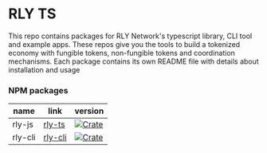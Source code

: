# RLY TS

This repo contains packages for RLY Network's typescript library, CLI tool and example apps. These repos give you the tools to build a tokenized economy with fungible tokens, non-fungible tokens and coordination mechanisms. Each package contains its own README file with details about installation and usage

### NPM packages

| name      | link          | version   |
| ----------- | ----------- | ---------|
| rly-js   | [rly-ts](https://www.npmjs.com/package/rly-js)       | [![Crate](https://img.shields.io/npm/v/rly-js)](https://www.npmjs.com/package/rly-ts) |
| rly-cli  | [rly-cli](https://www.npmjs.com/package/rly-cli)      | [![Crate](https://img.shields.io/npm/v/rly-cli)](https://www.npmjs.com/package/rly-cli) |
